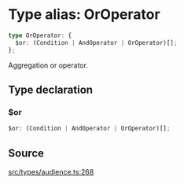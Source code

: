 # Type alias: OrOperator

```ts
type OrOperator: {
  $or: (Condition | AndOperator | OrOperator)[];
};
```

Aggregation or operator.

## Type declaration

### $or

```ts
$or: (Condition | AndOperator | OrOperator)[];
```

## Source

[src/types/audience.ts:268](https://github.com/torque-labs/torque-ts-sdk/blob/c95828d99ae8c726ef550803d1dbba9bc4dfc9f3/src/types/audience.ts#L268)
